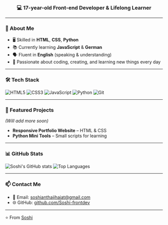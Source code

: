 <h3 align="center">💻 17-year-old Front-end Developer & Lifelong Learner</h3>

---

### 🚀 About Me
- 🖥 Skilled in **HTML**, **CSS**, **Python**
- 📚 Currently learning **JavaScript** & **German**
- 🗣 Fluent in **English** (speaking & understanding)
- 🎯 Passionate about coding, creating, and learning new things every day

---

### 🛠 Tech Stack
![HTML5](https://img.shields.io/badge/HTML5-orange?logo=html5&logoColor=white)
![CSS3](https://img.shields.io/badge/CSS3-blue?logo=css3&logoColor=white)
![JavaScript](https://img.shields.io/badge/JavaScript-yellow?logo=javascript&logoColor=black)
![Python](https://img.shields.io/badge/Python-3776AB?logo=python&logoColor=white)
![Git](https://img.shields.io/badge/Git-F05032?logo=git&logoColor=white)

---

### 📂 Featured Projects
*(Will add more soon)*  
- **Responsive Portfolio Website** – HTML & CSS  
- **Python Mini Tools** – Small scripts for learning  

---

### 📊 GitHub Stats
![Soshi's GitHub stats](https://github-readme-stats.vercel.app/api?username=YourGitHubUsername&show_icons=true&theme=tokyonight)
![Top Languages](https://github-readme-stats.vercel.app/api/top-langs/?username=YourGitHubUsername&layout=compact&theme=tokyonight)

---

### 📫 Contact Me
- 📧 Email: soshianthajihajat@gmail.com
- 🌐 GitHub: [github.com/Soshi-frontdev](https://github.com/Soshi-frontdev)

---

⭐️ From [Soshi](https://github.com/Soshi-frontdev)

<!--
**Soshi-frontdev/Soshi-frontdev** is a ✨ _special_ ✨ repository because its `README.md` (this file) appears on your GitHub profile.

Here are some ideas to get you started:

- 🔭 I’m currently working on ...
- 🌱 I’m currently learning ...
- 👯 I’m looking to collaborate on ...
- 🤔 I’m looking for help with ...
- 💬 Ask me about ...
- 📫 How to reach me: ...
- 😄 Pronouns: ...
- ⚡ Fun fact: ...
-->
